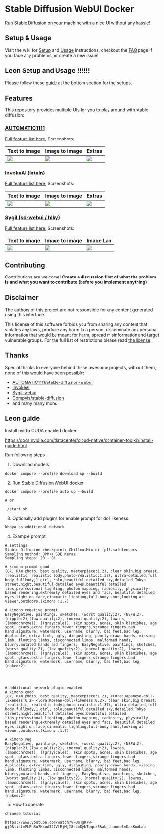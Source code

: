 # Stable Diffusion WebUI Docker

Run Stable Diffusion on your machine with a nice UI without any hassle!

## Setup & Usage

Visit the wiki for [Setup](https://github.com/AbdBarho/stable-diffusion-webui-docker/wiki/Setup) and [Usage](https://github.com/AbdBarho/stable-diffusion-webui-docker/wiki/Usage) instructions, checkout the [FAQ](https://github.com/AbdBarho/stable-diffusion-webui-docker/wiki/FAQ) page if you face any problems, or create a new issue!

## Leon Setup and Usage !!!!!!

Please follow these [guide](#leon-guide) at the bottom section for the setups.

## Features

This repository provides multiple UIs for you to play around with stable diffusion:

### [AUTOMATIC1111](https://github.com/AUTOMATIC1111/stable-diffusion-webui)

[Full feature list here](https://github.com/AUTOMATIC1111/stable-diffusion-webui-feature-showcase), Screenshots:

| Text to image                                                                                              | Image to image                                                                                             | Extras                                                                                                     |
| ---------------------------------------------------------------------------------------------------------- | ---------------------------------------------------------------------------------------------------------- | ---------------------------------------------------------------------------------------------------------- |
| ![](https://user-images.githubusercontent.com/24505302/189541954-46afd772-d0c8-4005-874c-e2eca40c02f2.jpg) | ![](https://user-images.githubusercontent.com/24505302/189541956-5b528de7-1b5d-479f-a1db-d3f5a53afc59.jpg) | ![](https://user-images.githubusercontent.com/24505302/189541957-cf78b352-a071-486d-8889-f26952779a61.jpg) |

### [InvokeAI (lstein)](https://github.com/invoke-ai/InvokeAI)

[Full feature list here](https://github.com/invoke-ai/InvokeAI#features), Screenshots:

| Text to image                                                                                              | Image to image                                                                                             | Extras                                                                                                     |
| ---------------------------------------------------------------------------------------------------------- | ---------------------------------------------------------------------------------------------------------- | ---------------------------------------------------------------------------------------------------------- |
| ![](https://user-images.githubusercontent.com/24505302/195158552-39f58cb6-cfcc-4141-9995-a626e3760752.jpg) | ![](https://user-images.githubusercontent.com/24505302/195158553-152a0ab8-c0fd-4087-b121-4823bcd8d6b5.jpg) | ![](https://user-images.githubusercontent.com/24505302/195158548-e118206e-c519-4915-85d6-4c248eb10fc0.jpg) |

### [Sygil (sd-webui / hlky)](https://github.com/Sygil-Dev/sygil-webui)

[Full feature list here](https://github.com/Sygil-Dev/sygil-webui/blob/master/README.md), Screenshots:

| Text to image                                                                                              | Image to image                                                                                             | Image Lab                                                                                                  |
| ---------------------------------------------------------------------------------------------------------- | ---------------------------------------------------------------------------------------------------------- | ---------------------------------------------------------------------------------------------------------- |
| ![](https://user-images.githubusercontent.com/24505302/189541298-f902b021-a1eb-4e4b-b2eb-b6a696a8ec80.jpg) | ![](https://user-images.githubusercontent.com/24505302/189541295-7d7f2162-2189-4e0a-abbd-703f4779e1cd.jpg) | ![](https://user-images.githubusercontent.com/24505302/189541294-aa7f7735-a973-4e17-ada0-1fe3acbb1772.jpg) |

## Contributing

Contributions are welcome! **Create a discussion first of what the problem is and what you want to contribute (before you implement anything)**

## Disclaimer

The authors of this project are not responsible for any content generated using this interface.

This license of this software forbids you from sharing any content that violates any laws, produce any harm to a person, disseminate any personal information that would be meant for harm, spread misinformation and target vulnerable groups. For the full list of restrictions please read [the license](./LICENSE).

## Thanks

Special thanks to everyone behind these awesome projects, without them, none of this would have been possible:

- [AUTOMATIC1111/stable-diffusion-webui](https://github.com/AUTOMATIC1111/stable-diffusion-webui)
- [InvokeAI](https://github.com/invoke-ai/InvokeAI)
- [Sygil-webui](https://github.com/Sygil-Dev/sygil-webui)
- [CompVis/stable-diffusion](https://github.com/CompVis/stable-diffusion)
- and many many more.


## Leon guide

Install nvidia CUDA enabled docker.

https://docs.nvidia.com/datacenter/cloud-native/container-toolkit/install-guide.html


Run following steps

1. Download models
```
docker compose --profile download up --build
```

2. Run Stable Diffusion WebUI docker
```
docker compose --profile auto up --build

# or

./start.sh
```

3. Optionally add plugins for enable prompt for doll likeness.

```
khoya ss additional network
```


4. Example prompt
```
# settings
Stable Diffusion checkpoint: ChilloutMix-ni-fp16.safetensors
Sampling method: DPM++ SDE Keras
Sampling steps: 20 - 80

# kimono prompt good
(8k, RAW photo, best quality, masterpiece:1.2), clear skin,big breast,(realistic, realistic body,photo-realistic:1.37), ultra-detailed,full body,fullbody,1 girl, solo,beautiful detailed sky,detailed Tokyo street,night,beautiful detailed eyes,beautiful detailed lips,professional lighting, photon mapping, radiosity, physically-based rendering,extremely detailed eyes and face, beautiful detailed eyes,light on face,cinematic lighting,full-body shot,looking at viewer,outdoors,(kimono :1.7)

# kimono negative prompt
EasyNegative, paintings, sketches, (worst quality:2), (NSFW:2), (nipple:2),(low quality:2), (normal quality:2), lowres, ((monochrome)), ((grayscale)), skin spots, acnes, skin blemishes, age spot, glans,extra fingers,fewer fingers,strange fingers,bad hand,signature, watermark, username, blurry, bad feet,bad leg, duplicate, extra limb, ugly, disgusting, poorly drawn hands, missing limb, floating limbs, disconnected limbs, malformed hands, blurry,mutated hands and fingers,, EasyNegative, paintings, sketches, (worst quality:2), (low quality:2), (normal quality:2), lowres, ((monochrome)), ((grayscale)), skin spots, acnes, skin blemishes, age spot, glans,extra fingers,fewer fingers,strange fingers,bad hand,signature, watermark, username, blurry, bad feet,bad leg, (naked:2)




# additional network plugin enabled
# kimono good
(8k, RAW photo, best quality, masterpiece:1.2), <lora:Japanese-doll-likeness:0.2> <lora:Korean-doll-likeness:0.2>, clear skin,big breast,(realistic, realistic body,photo-realistic:1.37), ultra-detailed,full body,fullbody,1 girl, solo,beautiful detailed sky,detailed Tokyo street,night,beautiful detailed eyes,beautiful detailed lips,professional lighting, photon mapping, radiosity, physically-based rendering,extremely detailed eyes and face, beautiful detailed eyes,light on face,cinematic lighting,full-body shot,looking at viewer,outdoors,(kimono :1.7)

# kimono neg
EasyNegative, paintings, sketches, (worst quality:2), (NSFW:2), (nipple:2),(low quality:2), (normal quality:2), lowres, ((monochrome)), ((grayscale)), skin spots, acnes, skin blemishes, age spot, glans,extra fingers,fewer fingers,strange fingers,bad hand,signature, watermark, username, blurry, bad feet,bad leg, duplicate, extra limb, ugly, disgusting, poorly drawn hands, missing limb, floating limbs, disconnected limbs, malformed hands, blurry,mutated hands and fingers,, EasyNegative, paintings, sketches, (worst quality:2), (low quality:2), (normal quality:2), lowres, ((monochrome)), ((grayscale)), skin spots, acnes, skin blemishes, age spot, glans,extra fingers,fewer fingers,strange fingers,bad hand,signature, watermark, username, blurry, bad feet,bad leg, (naked:2)

```

5. How to operate
```
chinese tutorial

https://www.youtube.com/watch?v=OoTgK7w-gjQ&list=PLFh8u7KsoA52ZVfEjMjI8sLmDybToqczE&ab_channel=KasKuoLab
```